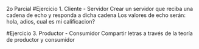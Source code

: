 2o Parcial
#Ejercicio 1. Cliente - Servidor
Crear un servidor que reciba una cadena de echo y responda a dicha cadena Los valores de echo serán: hola, adios, cual es mi calificacion?

#Ejercicio 3. Productor - Consumidor
Compartir letras a través de la teoría de productor y consumidor